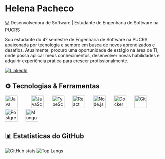 # Helena Pacheco

💻 Desenvolvedora de Software | Estudante de Engenharia de Software na PUCRS  

Sou estudante do 4º semestre de Engenharia de Software na PUCRS, apaixonada por tecnologia e sempre em busca de novos aprendizados e desafios. Atualmente, procuro uma oportunidade de estágio na área de TI, onde possa aplicar meus conhecimentos, desenvolver novas habilidades e adquirir experiência prática para crescer profissionalmente.


[![LinkedIn](https://img.shields.io/badge/LinkedIn-0077B5?style=for-the-badge&logo=linkedin&logoColor=white)](https://www.linkedin.com/in/helena-pacheco-309469296)

## ⚙️ Tecnologias & Ferramentas

<p align="left">
  <img src="https://cdn.jsdelivr.net/gh/devicons/devicon/icons/java/java-original.svg" width="40" height="40" title="Java" style="margin-right: 40px;"/>
  <img src="https://cdn.jsdelivr.net/gh/devicons/devicon/icons/javascript/javascript-original.svg" width="40" height="40" title="JavaScript" style="margin-right: 22px;"/>
  <img src="https://cdn.jsdelivr.net/gh/devicons/devicon/icons/typescript/typescript-original.svg" width="40" height="40" title="TypeScript" style="margin-right: 22px;"/>
  <img src="https://cdn.jsdelivr.net/gh/devicons/devicon/icons/react/react-original.svg" width="40" height="40" title="React" style="margin-right: 22px;"/>
  <img src="https://cdn.jsdelivr.net/gh/devicons/devicon/icons/nodejs/nodejs-original.svg" width="40" height="40" title="Node.js" style="margin-right: 22px;"/>
  <img src="https://cdn.jsdelivr.net/gh/devicons/devicon/icons/docker/docker-original.svg" width="40" height="40" title="Docker" style="margin-right: 22px;"/>
  <img src="https://cdn.jsdelivr.net/gh/devicons/devicon/icons/git/git-original.svg" width="40" height="40" title="Git" style="margin-right: 22px;"/>
  <img src="https://cdn.jsdelivr.net/gh/devicons/devicon/icons/postgresql/postgresql-original.svg" width="40" height="40" title="PostgreSQL" style="margin-right: 22px;"/>
  <img src="https://cdn.jsdelivr.net/gh/devicons/devicon/icons/mongodb/mongodb-original.svg" width="40" height="40" title="MongoDB" style="margin-right: 22px;"/>
</p>


## 📊 Estatísticas do GitHub

![GitHub stats](https://github-readme-stats.vercel.app/api?username=nenacpacheco&show_icons=true&theme=radical&include_all_commits=true&count_private=true)
![Top Langs](https://github-readme-stats.vercel.app/api/top-langs/?username=nenacpacheco&layout=compact&theme=radical)



